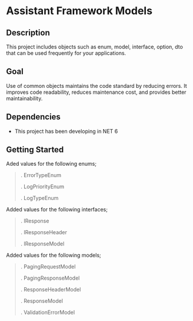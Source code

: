 # Assistant Framework Models

## Description

This project includes objects such as enum, model, interface, option, dto that can be used frequently for your applications.

## Goal

Use of common objects maintains the code standard by reducing errors. It improves code readability, reduces maintenance cost, and provides better maintainability.

## Dependencies

* This project has been developing in NET 6

## Getting Started

Aded values for the following enums;
> . ErrorTypeEnum
>
> . LogPriorityEnum
>
> . LogTypeEnum

Added values for the following interfaces;
> . IResponse
> 
> . IResponseHeader
> 
> . IResponseModel

Added values for the following models;
> . PagingRequestModel
> 
> . PagingResponseModel
> 
> . ResponseHeaderModel
> 
> . ResponseModel
> 
> . ValidationErrorModel
